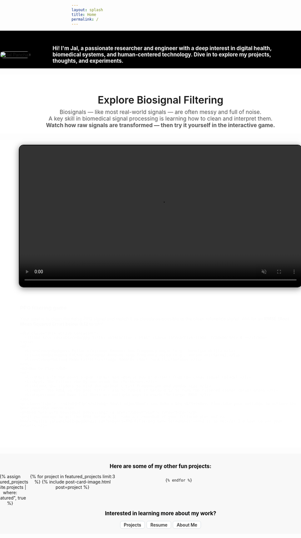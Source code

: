 ```yaml
---
layout: splash
title: Home
permalink: /
---
```



<div class="full-width-section">
  <div class="container flex-container">
    <div class="photo-wrapper">
      <img src="{{ '/assets/images/jal.png' | relative_url }}" alt="Jal Panchal" />
    </div>
    <div class="welcome-text">
      <p>
        <strong style="color: white; font-size: 1.2em;">
          Hi! I'm Jal, a passionate researcher and engineer with a deep interest in digital health, biomedical systems, and human-centered technology. Dive in to explore my projects, thoughts, and experiments.
        </strong>
      </p>
    </div>
  </div>
</div>


<!-- PPG Video Section -->
<div class="full-width-section white-section">
  <div class="container minimal-transition">
    <h2>Explore Biosignal Filtering</h2>
    <p class="subtitle">
      Biosignals — like most real-world signals — are often messy and full of noise.<br>
      A key skill in biomedical signal processing is learning how to clean and interpret them.
    </p>
    <p class="subtitle">
      <b>Watch how raw signals are transformed — then try it yourself in the interactive game.</b>
    </p>
  </div>
</div>

<div class="full-width-section white-section">
  <div class="container">
    <video class="ppg-video" autoplay muted loop controls>
      <source src="/assets/videos/ppg_cleaning.mp4" type="video/mp4">
      Your browser does not support the video tag.
    </video>
  <div class="instructions-container">
    <h3>PPG filtering game </h3>
    <p>Your goal is to clean the noisy PPG signal and match it as closely as possible to the clean reference signal. Aim for an <strong>RMSE (Root Mean Squared Error) below 0.12</strong> to win!</p>

    <div class="interactive-container">
      <iframe src="/assets/code/ppg_filter_interactive_r.html" class="interactive-frame" frameborder="0"></iframe>
    </div>
    <ul>
      <li><strong>Highpass Filter:</strong> Removes low-frequency noise (e.g., baseline drift).</li>
      <li><strong>Lowpass Filter:</strong> Removes high-frequency noise (e.g., motion artifacts).</li>
      <li><strong>Rolling Mean Filter:</strong> Smooths short-term fluctuations.</li>
    </ul>
    <h3>How to Play:</h3>
    <ol>
      <li>Start with the noisy signal (gray) and observe how it differs from the clean signal (black).</li>
      <li>Apply the filters one by one using the checkboxes.</li>
      <li>Adjust the sliders to find the optimal cutoff frequencies and window size.</li>
      <li>Watch the RMSE in the plot title - aim to reduce it below 0.12 to turn the filtered signal (blue) green.</li>
      <li>Experiment and have fun! There are multiple ways to reach the target RMSE.</li>
    </ol>
    <p class="tips">💡 <strong>Tip:</strong> Small adjustments can make a big difference. Fine-tune your settings to achieve the best possible match.</p>
    <p>Need help with biosignal processing? <a href="/about">Let's connect</a>!</p>
    <p>If you manage to get the RMSE below 0.12, take a screenshot of your filtered plot and <a href="mailto:jalpanchal1+ppg@gmail.com?subject=PPG Filtering Game Screenshot">send it to me!</a> I'd love to see your results.</p>
  </div>
  </div>
</div>


<!-- Projects Section -->
<div class="full-width-section off-white-section">
  <div class="container">
    <p>
    <strong style="color: rgb(0, 0, 0); font-size: 1.2em;">
    Here are some of my other fun projects:
    </strong>
    </p>
    <div class="card-grid-container">
    {% assign featured_projects = site.projects | where: "featured", true %}
    <div class="card-grid">
    {% for project in featured_projects limit:3 %}
        {% include post-card-image.html post=project %}

    {% endfor %}
  </div>
  </div>
  <p>
  <strong style="color: rgb(0, 0, 0); font-size: 1.2em;">
    Interested in learning more about my work?
  </strong>
  </p>
    <div class="page-tags">
      <a href="/projects/" class="tag">Projects</a>
      <a href="/resume/" class="tag">Resume</a>
      <a href="/about/" class="tag">About Me</a>
    </div>
  </div>
</div>



<style>
.flex-container {
  display: flex;
  align-items: center;
  gap: 2rem;
}
.photo-wrapper img {
  max-width: 500px;
  width: 100%;
  height: auto;
  border-radius: 10px;
  margin-bottom: 0; /* Remove padding below photo */
}
.welcome-text {
  flex: 1;
  color: white;
  /* max-width: 700px; */
  padding: 0 40px;
  text-align: left;
}
@media (max-width: 600px) {
  .flex-container {
    flex-direction: column;
    text-align: center;
  }
  .photo-wrapper img {
    max-width: 200px;
    margin-bottom: 1rem;
    margin-left: auto;
    margin-right: auto;
  }
}
.full-width-section {
  width: 100vw;
  position: relative;
  left: 50%;
  right: 50%;
  margin-left: -50vw;
  margin-right: -50vw;
  padding: 0rem 0;
  padding-top: 2rem;
  background-color: #000000;
  margin-bottom: 20px;
}
.white-section {
  background-color: #ffffff;
  text-align: center;
  padding: 1rem 2rem;
}

.off-white-section {
  background-color: #f8f8f8;
  text-align: center;
  padding: 1rem 2rem;
}
.ppg-video {
  width: 100%;
  max-width: 900px;
  border-radius: 15px;
  border: 2px solid #060606;
  box-shadow: 0 4px 20px rgba(0, 0, 0, 0.5);
}

.instructions-container {
  background-color: #fbfbfb;
  border: 2px solid #ddd;
  border-radius: 12px;
  padding: 20px 30px;
  margin-bottom: 20px;
  box-shadow: 0 4px 15px rgba(0, 0, 0, 0.1);
  animation: fadeIn 0.8s ease-in-out;
  text-align: left;
}

.instructions-container h2 {
  font-size: 1.0em;
  color: #333;
  margin-bottom: 10px;
}

.instructions-container ul, .instructions-container ol {
  margin-left: 20px;
  color: #555;
  text-align: left;
}

.instructions-container li {
  margin-bottom: 10px;
}

.instructions-container .tips {
  font-style: italic;
  color: #777;
  margin-top: 15px;
}

.instructions-container a {
  color: #4CAF50;
  text-decoration: none;
  font-weight: bold;
}

.instructions-container a:hover {
  text-decoration: underline;
}

.interactive-container {
  display: flex;
  justify-content: center;
  max-width: 1200px;
  margin: 0 auto;
}

.interactive-frame {
  width: 100%;
  max-width: 1200px;
  height: 550px;
  border-radius: 12px;
  border: 2px solid #ddd;
}

.card-grid-container {
  display: flex;
  justify-content: center;
  width: 100%;
}

.card-grid {
  display: grid;
  grid-template-columns: repeat(auto-fill, minmax(250px, 1fr));
  grid-gap: 4em;
  margin-bottom: 2em;
  max-width: 1200px; /* Optional: limit the maximum width */
  width: 100%;
}

.contact-form {
  display: flex;
  flex-direction: column;
  gap: 1rem;
  max-width: 600px;
  margin: 0 auto;
  padding: 1rem;
  background-color: #ffffff;
  border-radius: 10px;
  box-shadow: 0 4px 15px rgba(0, 0, 0, 0.1);
}
.contact-form label {
  font-size: 1em;
  margin-bottom: 0.5rem;
}
.contact-form input, .contact-form textarea {
  width: 100%;
  padding: 0.8rem;
  border: 1px solid #ddd;
  border-radius: 5px;
  font-size: 1em;
}
.contact-form button {
  padding: 0.8rem;
  background-color: #4CAF50;
  color: white;
  border: none;
  border-radius: 5px;
  cursor: pointer;
  transition: background-color 0.3s ease;
}
.contact-form button:hover {
  background-color: #45a049;
}

.contact-links {
  display: flex;
  justify-content: space-between;
  flex-wrap: wrap;
}
.contact-left {
  flex: 1 1 60%;
  margin-right: 20px;
}
.links-right {
  flex: 1 1 30%;
  align-self: flex-start;
}
.links-right ul {
  list-style: none;
  padding: 0;
}
.links-right ul li {
  margin-bottom: 1rem;
}
.links-right ul li a {
  color: #333;
  text-decoration: none;
  font-weight: bold;
}
.links-right ul li a:hover {
  color: #4CAF50;
  text-decoration: underline;
}

.page-tags {
  display: flex;
  flex-wrap: wrap;
  gap: 5px;
  justify-content: center;
  z-index: 2;
  opacity: 1;
  
  .tag {
    background-color: #ffffff;
    color: #333333;
    padding: 0.2em 0.8em;
    border-radius: 7px;
    font-size: 1em;
    font-weight: 600;
    text-transform: capitalize;
    cursor: pointer;
    border: 1px solid #d2dbe1;
    transition: background-color 0.3s, color 0.3s, border-color 0.3s;
    text-decoration: none;

    &:hover {
      background-color: #6a6b6d;
      border-color: #bbc4cb;
      color : #ffffff;
      text-decoration: none;
    }

    &.active {
      background-color: #444;
      color: #ffffff;
      border-color: #444;
      box-shadow: 0 2px 8px rgba(0, 0, 0, 0.15);
    }
  }
}


.minimal-transition {
  /* width: 100vw; */
  text-align: center;
  /* padding: 3rem 1rem 1rem; */
  background-color: #ffffff;
  /* color: #111; */
  /* font-family: -apple-system, BlinkMacSystemFont, "San Francisco", "Helvetica Neue", sans-serif; */
}

.minimal-transition h2 {
  font-size: 2rem;
  font-weight: 600;
  margin-bottom: 0.5rem;
}

.minimal-transition p {
  font-size: 1.1rem;
  color: #555;
  max-width: 1000px;
  margin: 0 auto;
}

@keyframes fadeIn {
  from { opacity: 0; transform: translateY(10px); }
  to { opacity: 1; transform: translateY(0); }
}


@media (max-width: 768px) {
  .card-grid {
    grid-template-columns: repeat(auto-fill, minmax(150px, 1fr));
  }
}

@media (max-width: 480px) {
  .card-grid {
    grid-template-columns: 1fr;
  }
</style>





